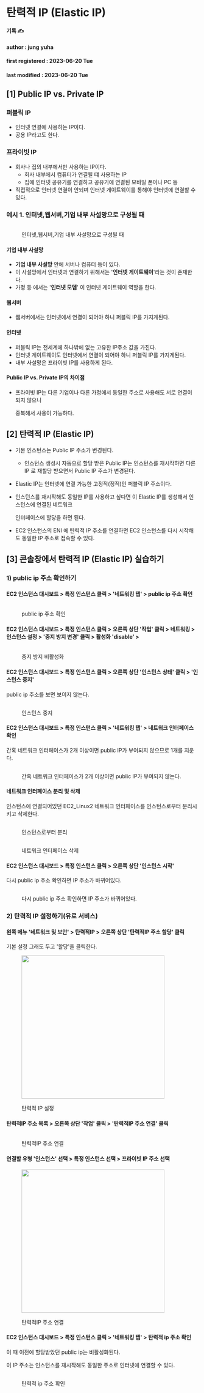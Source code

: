 # 탄력적 IP (Elastic IP)

**기록 ✍️**

#### author : jung yuha

#### first registered : 2023-06-20 Tue

#### last modified : 2023-06-20 Tue

## \[1] Public IP vs. Private IP

### 퍼블릭 IP

* 인터넷 연결에 사용하는 IP이다.
* 공용 IP라고도 한다.

### 프라이빗 IP

* 회사나 집의 내부에서만 사용하는 IP이다.
  * 회사 내부에서 컴퓨터가 연결될 떄 사용하는 IP
  * 집에 인터넷 공유기를 연결하고 공유기에 연결된 모바일 폰이나 PC 등
* 직접적으로 인터넷 연결이 안되며 인터넷 게이트웨이를 통해야 인터넷에 연결할 수 있다.

### 예시 1. 인터넷,웹서버,기업 내부 사설망으로 구성될 때

<figure><img src="../.gitbook/assets/image (28) (4).png" alt=""><figcaption><p> 인터넷,웹서버,기업 내부 사설망으로 구성될 때</p></figcaption></figure>

#### **기업 내부 사설망**

* **기업 내부 사설망** 안에 서버나 컴퓨터 등이 있다.
* 이 사설망에서 인터넷과 연결하기 위해서는 '**인터넷 게이트웨이**'라는 것이 존재한다.
* 가정 등 에서는 '**인터넷 모뎀**' 이 인터넷 게이트웨이 역할을 한다.

#### 웹서버

* 웹서버에서는 인터넷에서 연결이 되어야 하니 퍼블릭 IP를 가지게된다.

#### 인터넷

* 퍼블릭 IP는 전세계에 하나밖에 없는 고유한 IP주소 값을 가진다.
* 인터넷 게이트웨이도 인터넷에서 연결이 되어야 하니 퍼블릭 IP를 가지게된다.
* 내부 사설망은 프라이빗 IP를 사용하게 된다.

#### Public IP vs. Private IP의 차이점

*   프라이빗 IP는 다른 기업이나 다른 가정에서 동일한 주소로 사용해도 서로 연결이 되지 않으니

    중복해서 사용이 가능하다.

## \[2] 탄력적 IP (Elastic IP)

* 기본 인스턴스는 Public IP 주소가 변경된다.
  * 인스턴스 생성시 자동으로 할당 받은 Public IP는 인스턴스를 재시작하면 다른 IP 로 재할당 받으면서 Public IP 주소가 변경된다.
* Elastic IP는 인터넷에 연결 가능한 고정적(정적)인 퍼블릭 IP 주소이다.
*   인스턴스를 재시작해도 동일한 IP를 사용하고 싶다면 이 Elastic IP를 생성해서 인스턴스에 연결된 네트워크

    인터페이스에 할당을 하면 된다.
* EC2 인스턴스의 ENI 에 탄력적 IP 주소를 연결하면 EC2 인스턴스를 다시 시작해도 동일한 IP 주소로 접속할 수 있다.

## \[3] 콘솔창에서 탄력적 IP (Elastic IP) 실습하기

### &#x20;1) public ip 주소 확인하기

#### EC2 인스턴스 대시보드 > 특정 인스턴스 클릭 > '네트워킹 탭' > public ip 주소 확인

<figure><img src="../.gitbook/assets/image (14) (3).png" alt=""><figcaption><p> public ip 주소 확인</p></figcaption></figure>

#### EC2 인스턴스 대시보드 > 특정 인스턴스 클릭 > 오른쪽 상단 '작업' 클릭 > 네트워킹 > 인스턴스 설정 > '중지 방지 변경' 클릭 > 활성화 'disable' >  &#x20;

<figure><img src="../.gitbook/assets/image (18) (3).png" alt=""><figcaption><p> 중지 방지 비활성화</p></figcaption></figure>

#### EC2 인스턴스 대시보드 > 특정 인스턴스 클릭 > 오른쪽 상단 '인스턴스 상태' 클릭 > '인스턴스 중지'

public ip 주소를 보면 보이지 않는다.

<figure><img src="../.gitbook/assets/image (15) (2).png" alt=""><figcaption><p> 인스턴스 중지</p></figcaption></figure>

#### EC2 인스턴스 대시보드 > 특정 인스턴스 클릭 > '네트워킹 탭' > 네트워크 인터페이스 확인

간혹 네트워크 인터페이스가 2개 이상이면 public IP가 부여되지 않으므로 1개를 지운다.

<figure><img src="../.gitbook/assets/image (4) (3).png" alt=""><figcaption><p> 간혹 네트워크 인터페이스가 2개 이상이면 public IP가 부여되지 않는다.</p></figcaption></figure>

#### 네트워크 인터페이스 분리 및 삭제

인스턴스에 연결되어있던 EC2\_Linux2 네트워크 인터페이스를 인스턴스로부터 분리시키고 삭제한다.

<figure><img src="../.gitbook/assets/image (9) (3).png" alt=""><figcaption><p> 인스턴스로부터 분리</p></figcaption></figure>

<figure><img src="../.gitbook/assets/image (11) (4).png" alt=""><figcaption><p>네트워크 인터페이스 삭제</p></figcaption></figure>

#### EC2 인스턴스 대시보드 > 특정 인스턴스 클릭 > 오른쪽 상단 '인스턴스 시작'&#x20;

다시 public ip 주소 확인하면  IP 주소가 바뀌어있다.

<figure><img src="../.gitbook/assets/image (51) (2).png" alt=""><figcaption><p> 다시 public ip 주소 확인하면  IP 주소가 바뀌어있다.</p></figcaption></figure>

### 2) 탄력적 IP 설정하기(유료 서비스)

#### 왼쪽 메뉴 '네트워크 및 보안' > 탄력적IP > 오른쪽 상단 '탄력적IP 주소 할당' 클릭

기본 설정 그래도 두고 '할당'을 클릭한다.

<figure><img src="../.gitbook/assets/image (42) (1).png" alt="" width="375"><figcaption><p> 탄력적 IP 설정 </p></figcaption></figure>

#### 탄력적IP 주소 목록 > 오른쪽 상단 '작업' 클릭 > '탄력적IP 주소 연결' 클릭

<figure><img src="../.gitbook/assets/image (38) (2).png" alt=""><figcaption><p> 탄력적IP 주소 연결</p></figcaption></figure>

#### 연결할 유형 '인스턴스' 선택 > 특정 인스턴스 선택 > 프라이빗 IP 주소 선택

<figure><img src="../.gitbook/assets/image (44) (1).png" alt="" width="375"><figcaption><p> 탄력적IP 주소 연결</p></figcaption></figure>

#### EC2 인스턴스 대시보드 > 특정 인스턴스 클릭 > '네트워킹 탭' > 탄력적 ip 주소 확인

이 때 이전에 할당받았던 public ip는 비활성화된다.

이 IP 주소는 인스턴스를 재시작해도 동일한 주소로 인터넷에 연결할 수 있다.

<figure><img src="../.gitbook/assets/image (34) (3).png" alt=""><figcaption><p> 탄력적 ip 주소 확인</p></figcaption></figure>

